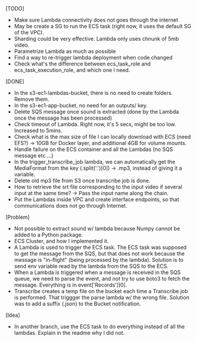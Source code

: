 [TODO]
- Make sure Lambda connectivity does not goes through the internet
- May be create a SG to run the ECS task (right now, it uses the default SG of the VPC).
- Sharding could be very effective. Lambda only uses chnunk of 5mb video.
- Parametrize Lambda as much as possible
- Find a way to re-trigger lambda deployment when code changed
- Check what's the difference between ecs_task_role and ecs_task_execution_role, and which one I need.

[DONE]
- In the s3-ec1-lambdas-bucket, there is no need to create folders. Remove them.
- In the s3-ec1-app-bucket, no need for an outputs/ key.
- Delete SQS message once sound is extracted (done by the Lambda once the message has been processed)
- Check timeout of Lambda. Right now, it's 5 secs, might be too low. Increased to 5mins.
- Check what is the max size of file I can locally download with ECS (need EFS?) -> 10GB for Docker layer, and additional 4GB for volume mounts.
- Handle failure on the ECS container and all the Lambdas (no SQS message etc ...)
- In the trigger_transcribe_job lambda, we can automatically get the MediaFormat from the key (.split('.')[0]) -> .mp3, instead of giving it a variable.
- Delete old mp3 file from S3 once transcribe job is done.
- How to retrieve the srt file corresponding to the input video if several input at the same time? -> Pass the input name along the chain.
- Put the Lambdas inside VPC and create interface endpoints, so that communications does not go through Internet.

[Problem]
- Not possible to extract sound w/ lambda because Numpy cannot be added to a Python package.
- ECS Cluster, and how I implemented it.
- A Lambda is used to trigger the ECS task. The ECS task was supposed to get the message from the SQS, but that does not work because the message is "in-flight" (being processed by the lambda). Solution is to send env variable read by the lambda from the SQS to the ECS.
- When a Lambda is triggered when a message is received in the SQS queue, we need to parse the event, and not try to use boto3 to fetch the message. Everything is in event['Records'][0].
- Transcribe creates a temp file on the bucket each time a Transcribe job is performed. That triggger the parse lambda w/ the wrong file. Solution was to add a suffix (.json) to the Bucket notification.

[Idea]
- In another branch, use the ECS task to do everything instead of all the lambdas. Explain in the readme why I did not.